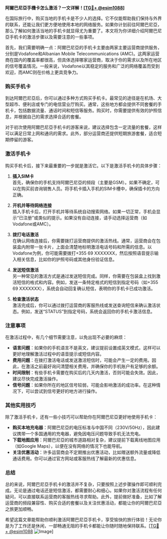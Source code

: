 **阿爾巴尼亞手機卡怎么激活？一文详解！[[TG💪+ @esim1088](https://t.me/s/esim1088)]**

在国际旅行中，购买当地的手机卡是不少人的选择。它不仅能帮助我们保持与外界的联系，还能让我们更方便地使用本地的网络服务。如果你计划前往阿爾巴尼亞，那么了解如何激活当地的手机卡就显得尤为重要了。本文将为你详细介绍阿爾巴尼亞手机卡的激活步骤以及需要注意的一些事项。

首先，我们需要明确一点：阿爾巴尼亞的手机卡主要由两家主要运营商提供服务，分别是Vodafone和Albanian Mobile Telecommunications (AMC)。这两家运营商在国内的覆盖率都很高，但具体选择哪家运营商，取决于你的需求以及所在地区的信号覆盖情况。一般来说，Vodafone以其稳定的服务和广泛的网络覆盖而受到欢迎，而AMC则在价格上更具竞争力。

### **购买手机卡**

到达阿爾巴尼亞后，你可以通过多种方式购买手机卡。最常见的途径是在机场、大型超市、便利店或专门的电信营业厅购买。通常，这些地方都会提供不同套餐的手机卡，包括数据流量、通话时间和短信等服务。购买时，你需要提供有效的护照信息，并根据自己的需求选择合适的套餐。

对于初次使用阿爾巴尼亞手机卡的游客来说，建议选择包含一定流量的套餐，这样可以满足日常上网和通讯的需求。此外，部分运营商还提供短期旅游套餐，适合短期停留的游客。

### **激活手机卡**

购买手机卡后，接下来最重要的一步就是激活它。以下是激活手机卡的具体步骤：

1. **插入SIM卡**  
   首先，确保你的手机支持阿爾巴尼亞的频段（主要是GSM）。如果不确定，可以在购买前咨询销售人员。将手机卡插入手机的SIM卡槽中，确保插卡的方向正确。

2. **开机并等待网络连接**  
   插入手机卡后，打开手机并等待系统自动搜索网络。如果一切正常，手机会显示“已注册”或类似的提示。如果没有自动连接，请手动选择运营商（如Vodafone或AMC）。

3. **拨打电话激活**  
   在确认网络连接后，你需要拨打运营商提供的激活热线。通常，运营商会在包装盒内附带一张卡片，上面会清楚地标明激活电话号码和所需的信息。以Vodafone为例，你可能需要拨打+355 69 XXXXXXX，然后按照语音提示输入相关信息，比如你的护照号码或其他身份验证信息。

4. **发送短信激活**  
   另一种常见的激活方式是通过发送短信完成。同样，你需要在包装盒上找到激活短信的格式和内容。例如，发送一条特定格式的短信到指定号码（如+355 69 XXXXXXX），系统会自动回复确认短信，表明你的手机卡已成功激活。

5. **检查激活状态**  
   激活完成后，你可以通过拨打运营商的客服热线或发送查询短信来确认激活状态。例如，发送“STATUS”到指定号码，系统会返回你的手机卡激活信息。

### **注意事项**

在激活过程中，有几个细节需要注意，以免出现不必要的麻烦：

- **语言问题**：如果你的手机语言不是英文，建议提前设置成英文模式，这样可以更好地理解激活过程中的语音提示或短信内容。
- **费用问题**：在拨打激活电话或发送激活短信时，可能会产生一定的费用。因此，在激活之前最好询问清楚相关费用，并确保你的手机账户有足够的余额。
- **时间限制**：有些手机卡需要在购买后的几天内激活，否则可能会失效。因此，建议尽快完成激活操作。
- **信号问题**：如果你所在的地区信号较弱，可能会影响激活的成功率。在这种情况下，可以尝试到信号更好的地方进行操作。

### **其他实用技巧**

除了激活手机卡，还有一些小技巧可以帮助你在阿爾巴尼亞更好地使用手机卡：

- **购买本地充电器**：阿爾巴尼亞的电压标准与中国不同（230V/50Hz），因此建议携带一个多国通用的充电器，避免因电压问题导致手机无法充电。
- **下载地图应用**：阿爾巴尼亞的城市道路相对复杂，建议提前下载离线地图应用（如Google Maps），以便在没有网络的情况下也能导航。
- **关注优惠活动**：许多运营商会不定期推出优惠活动，比如赠送额外流量或降低通话费用。你可以通过官方网站或客服热线了解最新的优惠信息。

### **总结**

总的来说，阿爾巴尼亞手机卡的激活并不复杂，只要按照上述步骤操作即可顺利完成。无论是通过电话还是短信激活，都需要耐心和细心。如果你对激活流程有任何疑问，可以直接联系运营商的客服热线寻求帮助。此外，提前做好准备，比如了解运营商的频段兼容性、购买合适的套餐以及关注优惠活动，都能让你的阿爾巴尼亞之旅更加顺畅。

希望这篇文章能帮助你顺利激活阿爾巴尼亞手机卡，享受愉快的旅行体验！无论你是为了工作还是休闲，一部畅通无阻的手机卡都能让你随时随地保持联系。[[TG💪+ @esim1088](https://t.me/s/esim1088) ![Image](https://i.postimg.cc/4NQfJmqS/Snipaste-2025-05-13-00-14-12.png)]